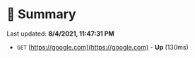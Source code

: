 # 📖 Summary
Last updated: **8/4/2021, 11:47:31 PM**

- `GET` [https://google.com](https://google.com) - **Up** (130ms)
